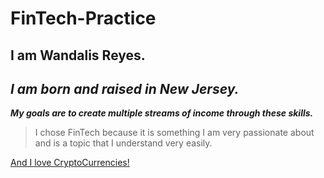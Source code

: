 # FinTech-Practice
## I am Wandalis Reyes. 
*I am born and raised in New Jersey.* 
--- 
**_My goals are to create multiple streams of income through these skills._**
> I chose FinTech because it is something I am very passionate about and is a topic that I understand very easily.

[And I love CryptoCurrencies!](www.coinbase.com)